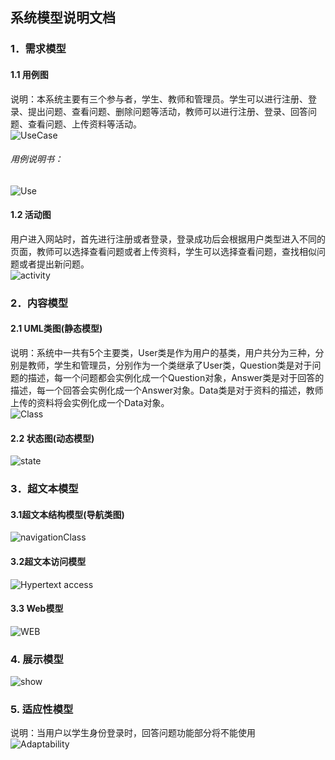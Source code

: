 ## 系统模型说明文档

### 1．需求模型
#### 1.1 用例图
说明：本系统主要有三个参与者，学生、教师和管理员。学生可以进行注册、登录、提出问题、查看问题、删除问题等活动，教师可以进行注册、登录、回答问题、查看问题、上传资料等活动。  
 ![UseCase](https://github.com/QCherish/JWebNet/blob/master/module/UseCase.png)
###### 用例说明书：
![Use](https://github.com/QCherish/JWebNet/blob/master/module/Use.png)
#### 1.2 活动图
用户进入网站时，首先进行注册或者登录，登录成功后会根据用户类型进入不同的页面，教师可以选择查看问题或者上传资料，学生可以选择查看问题，查找相似问题或者提出新问题。  
![activity](https://github.com/QCherish/JWebNet/blob/master/module/activity.png)

### 2．内容模型
#### 2.1 UML类图(静态模型)
说明：系统中一共有5个主要类，User类是作为用户的基类，用户共分为三种，分别是教师，学生和管理员，分别作为一个类继承了User类，Question类是对于问题的描述，每一个问题都会实例化成一个Question对象，Answer类是对于回答的描述，每一个回答会实例化成一个Answer对象。Data类是对于资料的描述，教师上传的资料将会实例化成一个Data对象。  
![Class](https://github.com/QCherish/JWebNet/blob/master/module/class.png)
#### 2.2 状态图(动态模型)
![state](https://github.com/QCherish/JWebNet/blob/master/module/state.png)
### 3．超文本模型
#### 3.1超文本结构模型(导航类图)
![navigationClass](https://github.com/QCherish/JWebNet/blob/master/module/navigationClass.png)
#### 3.2超文本访问模型
![Hypertext access](https://github.com/QCherish/JWebNet/blob/master/module/Hypertext%20access.png)
#### 3.3 Web模型
![WEB](https://github.com/QCherish/JWebNet/blob/master/module/WEB.png)
### 4. 展示模型
![show](https://github.com/QCherish/JWebNet/blob/master/module/show.png)
### 5. 适应性模型
说明：当用户以学生身份登录时，回答问题功能部分将不能使用  
![Adaptability](https://github.com/QCherish/JWebNet/blob/master/module/Adaptability.png)  
